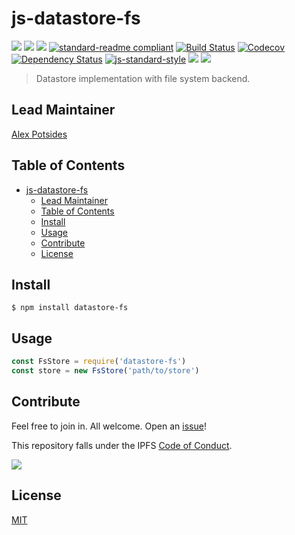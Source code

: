 # js-datastore-fs

[![](https://img.shields.io/badge/made%20by-Protocol%20Labs-blue.svg?style=flat-square)](http://ipn.io)
[![](https://img.shields.io/badge/project-IPFS-blue.svg?style=flat-square)](http://ipfs.io/)
[![](https://img.shields.io/badge/freenode-%23ipfs-blue.svg?style=flat-square)](http://webchat.freenode.net/?channels=%23ipfs)
[![standard-readme compliant](https://img.shields.io/badge/standard--readme-OK-green.svg?style=flat-square)](https://github.com/RichardLitt/standard-readme)
[![Build Status](https://flat.badgen.net/travis/ipfs/js-datastore-fs)](https://travis-ci.com/ipfs/js-datastore-fs)
[![Codecov](https://codecov.io/gh/ipfs/js-datastore-fs/branch/master/graph/badge.svg)](https://codecov.io/gh/ipfs/js-datastore-fs)
[![Dependency Status](https://david-dm.org/ipfs/js-datastore-fs.svg?style=flat-square)](https://david-dm.org/ipfs/js-datastore-fs)
[![js-standard-style](https://img.shields.io/badge/code%20style-standard-brightgreen.svg?style=flat-square)](https://github.com/feross/standard)
![](https://img.shields.io/badge/npm-%3E%3D3.0.0-orange.svg?style=flat-square)
![](https://img.shields.io/badge/Node.js-%3E%3D8.0.0-orange.svg?style=flat-square)

> Datastore implementation with file system backend.

## Lead Maintainer

[Alex Potsides](https://github.com/achingbrain)

## Table of Contents

- [js-datastore-fs](#js-datastore-fs)
  - [Lead Maintainer](#lead-maintainer)
  - [Table of Contents](#table-of-contents)
  - [Install](#install)
  - [Usage](#usage)
  - [Contribute](#contribute)
  - [License](#license)

## Install

```
$ npm install datastore-fs
```

## Usage

```js
const FsStore = require('datastore-fs')
const store = new FsStore('path/to/store')
```

## Contribute

Feel free to join in. All welcome. Open an [issue](https://github.com/ipfs/js-datastore-fs/issues)!

This repository falls under the IPFS [Code of Conduct](https://github.com/ipfs/community/blob/master/code-of-conduct.md).

[![](https://cdn.rawgit.com/jbenet/contribute-ipfs-gif/master/img/contribute.gif)](https://github.com/ipfs/community/blob/master/contributing.md)

## License

[MIT](LICENSE)
